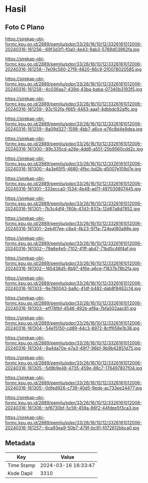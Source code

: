 # Hasil

## Foto C Plano

https://sirekap-obj-formc.kpu.go.id/2889/pemilu/pdpr/33/26/16/10/12/3326161012006-20240316-161256--69f3d3f1-f0a0-4e43-9ab3-5769d03962fa.jpg

https://sirekap-obj-formc.kpu.go.id/2889/pemilu/pdpr/33/26/16/10/12/3326161012006-20240316-161258--7e09c560-27f8-4820-86c9-2f0078020585.jpg

https://sirekap-obj-formc.kpu.go.id/2889/pemilu/pdpr/33/26/16/10/12/3326161012006-20240316-161258--4c036aa7-439d-43ba-baba-07340b3193f5.jpg

https://sirekap-obj-formc.kpu.go.id/2889/pemilu/pdpr/33/26/16/10/12/3326161012006-20240316-161259--93c102fa-f685-4483-aaa1-4dbbdc92affc.jpg

https://sirekap-obj-formc.kpu.go.id/2889/pemilu/pdpr/33/26/16/10/12/3326161012006-20240316-161259--8a09d327-1598-4bb7-a6ce-e76c8d4e9dea.jpg

https://sirekap-obj-formc.kpu.go.id/2889/pemilu/pdpr/33/26/16/10/12/3326161012006-20240316-161300--89c335cd-a26e-4dd6-a551-25b9560cdd2c.jpg

https://sirekap-obj-formc.kpu.go.id/2889/pemilu/pdpr/33/26/16/10/12/3326161012006-20240316-161300--4a3e65f5-4680-4fbc-bd2b-d5007e109d7e.jpg

https://sirekap-obj-formc.kpu.go.id/2889/pemilu/pdpr/33/26/16/10/12/3326161012006-20240316-161301--333ecca0-1534-4b48-ad11-497030807445.jpg

https://sirekap-obj-formc.kpu.go.id/2889/pemilu/pdpr/33/26/16/10/12/3326161012006-20240316-161301--7b3c4df4-760b-47d3-937a-12d67a8d7852.jpg

https://sirekap-obj-formc.kpu.go.id/2889/pemilu/pdpr/33/26/16/10/12/3326161012006-20240316-161301--2eb4f7ee-c8a4-4b23-97fa-724ea180a98e.jpg

https://sirekap-obj-formc.kpu.go.id/2889/pemilu/pdpr/33/26/16/10/12/3326161012006-20240316-161302--79a6e4e5-7102-41ff-abd7-71bd5c46f4af.jpg

https://sirekap-obj-formc.kpu.go.id/2889/pemilu/pdpr/33/26/16/10/12/3326161012006-20240316-161302--165438d5-8b97-4f6e-a6ce-f1837b78b2fa.jpg

https://sirekap-obj-formc.kpu.go.id/2889/pemilu/pdpr/33/26/16/10/12/3326161012006-20240316-161303--9e780043-ba8c-41df-b482-dab8f8462c14.jpg

https://sirekap-obj-formc.kpu.go.id/2889/pemilu/pdpr/33/26/16/10/12/3326161012006-20240316-161303--eff78fbf-4546-492b-af8a-7bfa502aac81.jpg

https://sirekap-obj-formc.kpu.go.id/2889/pemilu/pdpr/33/26/16/10/12/3326161012006-20240316-161304--54e15150-cd89-44c3-8972-8cff658e1b38.jpg

https://sirekap-obj-formc.kpu.go.id/2889/pemilu/pdpr/33/26/16/10/12/3326161012006-20240316-161304--9a4da70e-e7a3-49f7-96bf-9b9b42851d75.jpg

https://sirekap-obj-formc.kpu.go.id/2889/pemilu/pdpr/33/26/16/10/12/3326161012006-20240316-161305--5d9b9e48-4735-459e-88c7-176497807f04.jpg

https://sirekap-obj-formc.kpu.go.id/2889/pemilu/pdpr/33/26/16/10/12/3326161012006-20240316-161305--0dfed926-c739-40d5-9ede-ac733ee24477.jpg

https://sirekap-obj-formc.kpu.go.id/2889/pemilu/pdpr/33/26/16/10/12/3326161012006-20240316-161306--bf6730bf-5c56-459a-86f2-44fdee5f3ca3.jpg

https://sirekap-obj-formc.kpu.go.id/2889/pemilu/pdpr/33/26/16/10/12/3326161012006-20240316-161257--6ca93ea9-50b7-479f-bc91-f072612bbca0.jpg


## Metadata

| Key        | Value               |
| ---------- | ------------------- |
| Time Stamp | 2024-03-16 16:33:47 |
| Kode Dapil | 3310                |



